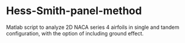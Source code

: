 # Hess-Smith-panel-method
Matlab script to analyze 2D NACA series 4 airfoils in single and tandem configuration, with the option of including ground effect.
